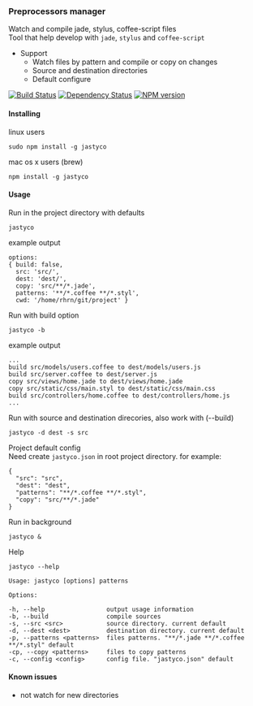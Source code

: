### Preprocessors manager  
Watch and compile jade, stylus, coffee-script files  
Tool that help develop with `jade`, `stylus` and `coffee-script`  

* Support  
  * Watch files by pattern and compile or copy on changes  
  * Source and destination directories  
  * Default configure  

 [![Build Status](https://travis-ci.org/rhrn/jastyco.png?branch=master)](https://travis-ci.org/rhrn/jastyco)
 [![Dependency Status](https://gemnasium.com/rhrn/jastyco.png)](https://gemnasium.com/rhrn/jastyco)
 [![NPM version](https://badge.fury.io/js/jastyco.png)](http://badge.fury.io/js/jastyco)

#### Installing

linux users
```
sudo npm install -g jastyco
```

mac os x users (brew)
```
npm install -g jastyco
```

#### Usage

Run in the project directory with defaults
```
jastyco
```
example output
```
options: 
{ build: false,
  src: 'src/',
  dest: 'dest/',
  copy: 'src/**/*.jade',
  patterns: '**/*.coffee **/*.styl',
  cwd: '/home/rhrn/git/project' }
```

Run with build option
```
jastyco -b
```
example output
```
...
build src/models/users.coffee to dest/models/users.js
build src/server.coffee to dest/server.js
copy src/views/home.jade to dest/views/home.jade
copy src/static/css/main.styl to dest/static/css/main.css
build src/controllers/home.coffee to dest/controllers/home.js
...
```

Run with source and destination direcories, also work with (--build)
```
jastyco -d dest -s src
```

Project default config  
Need create `jastyco.json` in root project directory. for example:
```
{
  "src": "src",
  "dest": "dest",
  "patterns": "**/*.coffee **/*.styl",
  "copy": "src/**/*.jade"
}
```

Run in background
```
jastyco &
```

Help
```
jastyco --help

Usage: jastyco [options] patterns

Options:

-h, --help                 output usage information
-b, --build                compile sources
-s, --src <src>            source directory. current default
-d, --dest <dest>          destination directory. current default
-p, --patterns <patterns>  files patterns. "**/*.jade **/*.coffee **/*.styl" default
-cp, --copy <patterns>     files to copy patterns
-c, --config <config>      config file. "jastyco.json" default
```

#### Known issues
* not watch for new directories
